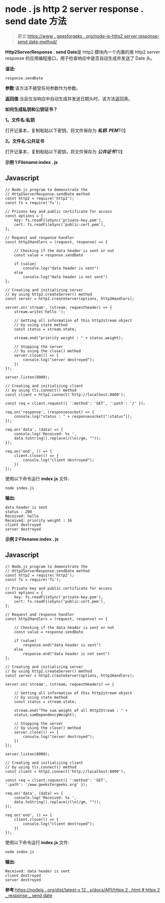 # node . js http 2 server response . send date 方法

> 原文:[https://www . geesforgeks . org/node-js-http2 server response-send date-method/](https://www.geeksforgeeks.org/node-js-http2serverresponse-senddate-method/)

**Http2ServerResponse . send Date**是 http2 模块内一个内置的类 http2 server response 的应用编程接口，用于检查响应中是否自动生成并发送了 Date 头。

**语法:**

```
response.sendDate
```

**参数**:该方法不接受任何参数作为参数。

**返回值**:当且仅当响应中自动生成并发送日期头时，该方法返回真。

**如何生成私钥和公钥证书？**

**1。文件名:私钥**

打开记事本，复制粘贴以下密钥，将文件保存为 ***私钥. PEM***T0】

**2。文件名:公共证书**

打开记事本，复制粘贴以下密钥，将文件保存为 ***公共证书***T0】

**示例 1:Filename:index . js**

## Javascript

```
// Node.js program to demonstrate the
// Http2ServerResponse.sendDate method
const http2 = require('http2');
const fs = require('fs');

// Private key and public certificate for access
const options = {
    key: fs.readFileSync('private-key.pem'),
    cert: fs.readFileSync('public-cert.pem'),
};

// Request and response handler
const http2Handlers = (request, response) => {

    // Checking if the data header is sent or not
    const value = response.sendDate

    if (value)
        console.log("data header is sent")
    else
        console.log("data header is not sent")
};

// Creating and initializing server
// by using http2.createServer() method
const server = http2.createServer(options, http2Handlers);

server.on('stream', (stream, requestheader) => {
    stream.write('hello ');

    // Getting all information of this http2stream object
    // by using state method
    const status = stream.state;

    stream.end("priority weight : " + status.weight);

    // Stopping the server
    // by using the close() method
    server.close(() => {
        console.log("server destroyed");
    })
});

server.listen(8000);

// Creating and initializing client
// by using tls.connect() method
const client = http2.connect('http://localhost:8000');

const req = client.request({ ':method': 'GET', ':path': '/' });

req.on('response', (responsesocket) => {
    console.log("status : " + responsesocket[":status"]);
});

req.on('data', (data) => {
    console.log('Received: %s ',
    data.toString().replace(/(\n)/gm, ""));
});

req.on('end', () => {
    client.close(() => {
        console.log("client destroyed");
    })
});
```

使用以下命令运行 **index.js** 文件:

```
node index.js
```

**输出:**

```
data header is sent
status : 200
Received: hello
Received: priority weight : 16
client destroyed
server destroyed
```

**示例 2:Filename:index . js**

## Javascript

```
// Node.js program to demonstrate the
// Http2ServerResponse.sendDate method
const http2 = require('http2');
const fs = require('fs');

// Private key and public certificate for access
const options = {
    key: fs.readFileSync('private-key.pem'),
    cert: fs.readFileSync('public-cert.pem'),
};

// Request and response handler
const http2Handlers = (request, response) => {

    // Checking if the data header is sent or not
    const value = response.sendDate

    if (value)
        response.end("data header is sent")
    else
        response.end("data header is not sent")
};

// Creating and initializing server
// by using http2.createServer() method
const server = http2.createServer(options, http2Handlers);

server.on('stream', (stream, requestHeaders) => {

    // Getting all information of this http2stream object
    // by using state method
    const status = stream.state;

    stream.end("The sum weight of all Http2Stream : " +
    status.sumDependencyWeight);

    // Stopping the server
    // by using the close() method
    server.close(() => {
        console.log("server destroyed");
    })
});

server.listen(8000);

// Creating and initializing client
// by using tls.connect() method
const client = http2.connect('http://localhost:8000');

const req = client.request({ ':method': 'GET',
':path': '/www.geeksforgeeks.org' });

req.on('data', (data) => {
    console.log('Received: %s ',
    data.toString().replace(/(\n)/gm, ""));
});

req.on('end', () => {
    client.close(() => {
        console.log("client destroyed");
    })
});
```

使用以下命令运行 **index.js** 文件:

```
node index.js
```

**输出:**

```
Received: data header is sent
client destroyed
server destroyed
```

**参考**:[https://nodejs . org/dist/latest-v 12 . x/docs/API/https 2 . html # https 2 _ response _ send date](https://nodejs.org/dist/latest-v12.x/docs/api/http2.html#http2_response_senddate)
